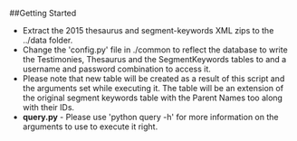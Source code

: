 

##Getting Started

- Extract the 2015 thesaurus and segment-keywords XML zips to the ../data folder. 
- Change the 'config.py' file in ./common to reflect the database to write the 
Testimonies, Thesaurus and the SegmentKeywords tables to and a username and password combination to access it. 
- Please note that new table will be created as a result of this script and the arguments set while executing it. 
The table will be an extension of the original segment keywords table with the Parent Names too along with their IDs. 
- **query.py** - Please use 'python query -h' for more information on the arguments to use to execute it right. 

